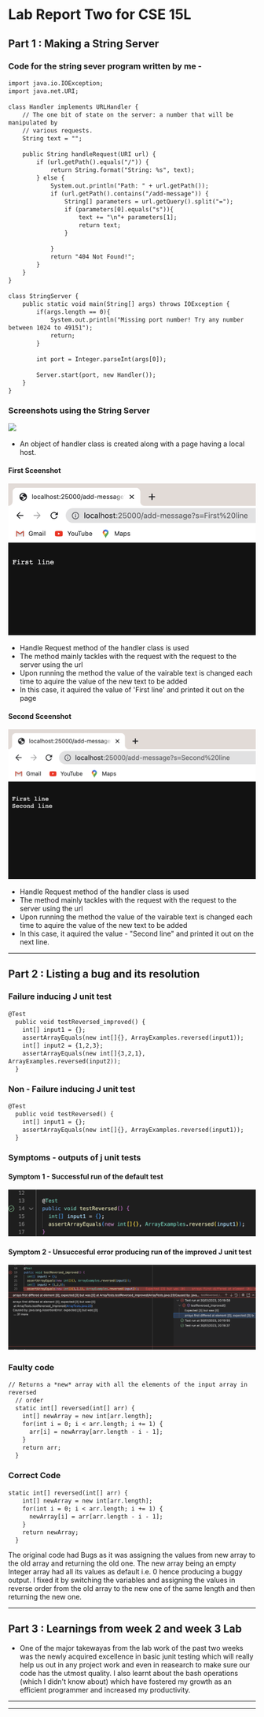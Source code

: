 # Lab Report Two for CSE 15L



## Part 1 : Making a String Server

### Code for the string sever program written by me -
```
import java.io.IOException;
import java.net.URI;

class Handler implements URLHandler {
    // The one bit of state on the server: a number that will be manipulated by
    // various requests.
    String text = "";

    public String handleRequest(URI url) {
        if (url.getPath().equals("/")) {
            return String.format("String: %s", text);
        } else {
            System.out.println("Path: " + url.getPath());
            if (url.getPath().contains("/add-message")) {
                String[] parameters = url.getQuery().split("=");
                if (parameters[0].equals("s")){
                    text += "\n"+ parameters[1];
                    return text;
                }
                
            }
            return "404 Not Found!";
        }
    }
}

class StringServer {
    public static void main(String[] args) throws IOException {
        if(args.length == 0){
            System.out.println("Missing port number! Try any number between 1024 to 49151");
            return;
        }

        int port = Integer.parseInt(args[0]);

        Server.start(port, new Handler());
    }
}

```
### Screenshots using the String Server 

![](TerminalWindow.png)
- An object of handler class is created along with a page having a local host.

#### First Sceenshot
![](StringServer1.png)
- Handle Request method of the handler class is used
- The method mainly tackles with the request with the request to the server using the url
- Upon running the method the value of the vairable text is changed each time to aquire the value of the new text to be added
- In this case, it aquired the value of 'First line' and printed it out on the page

#### Second Sceenshot
![](StringServer2.png)
- Handle Request method of the handler class is used
- The method mainly tackles with the request with the request to the server using the url
- Upon running the method the value of the vairable text is changed each time to aquire the value of the new text to be added
- In this case, it aquired the value - "Second line" and printed it out on the next line.

***





## Part 2 : Listing a bug and its resolution 

### Failure inducing J unit test
```
@Test
  public void testReversed_improved() {
    int[] input1 = {};
    assertArrayEquals(new int[]{}, ArrayExamples.reversed(input1));
    int[] input2 = {1,2,3};
    assertArrayEquals(new int[]{3,2,1}, ArrayExamples.reversed(input2));
  }
```

### Non - Failure inducing J unit test
```
@Test
  public void testReversed() {
    int[] input1 = {};
    assertArrayEquals(new int[]{}, ArrayExamples.reversed(input1));
  }
```

### Symptoms - outputs of j unit tests

#### Symptom 1 - Successful run of the default test
![](Symptom1.png)

#### Symptom 2 - Unsuccesful error producing run of the improved J unit test
![](Symptom2.png)

### Faulty code 
```
// Returns a *new* array with all the elements of the input array in reversed
  // order
  static int[] reversed(int[] arr) {
    int[] newArray = new int[arr.length];
    for(int i = 0; i < arr.length; i += 1) {
      arr[i] = newArray[arr.length - i - 1];
    }
    return arr;
  }
 ```
### Correct Code
```
static int[] reversed(int[] arr) {
    int[] newArray = new int[arr.length];
    for(int i = 0; i < arr.length; i += 1) {
      newArray[i] = arr[arr.length - i - 1];
    }
    return newArray;
  }
 ```
 
 The original code had Bugs as it was assigning the values from new array to the old array and returning the old one. The new array being an empty Integer array had all its values as default i.e. 0 hence producing a buggy output. I fixed it by switching the variables and assigning the values in reverse order from the old array to the new one of the same length and then returning the new one.
 
***





## Part 3 : Learnings from week 2 and week 3 Lab 
- One of the major takewayas from the lab work of the past two weeks was the newly acquired excellence in basic junit testing which will really help us out in any project work and even in reasearch to make sure our code has the utmost quality. I also learnt about the bash operations (which I didn't know about) which have fostered my growth as an efficient programmer and increased my productivity.

***
***
